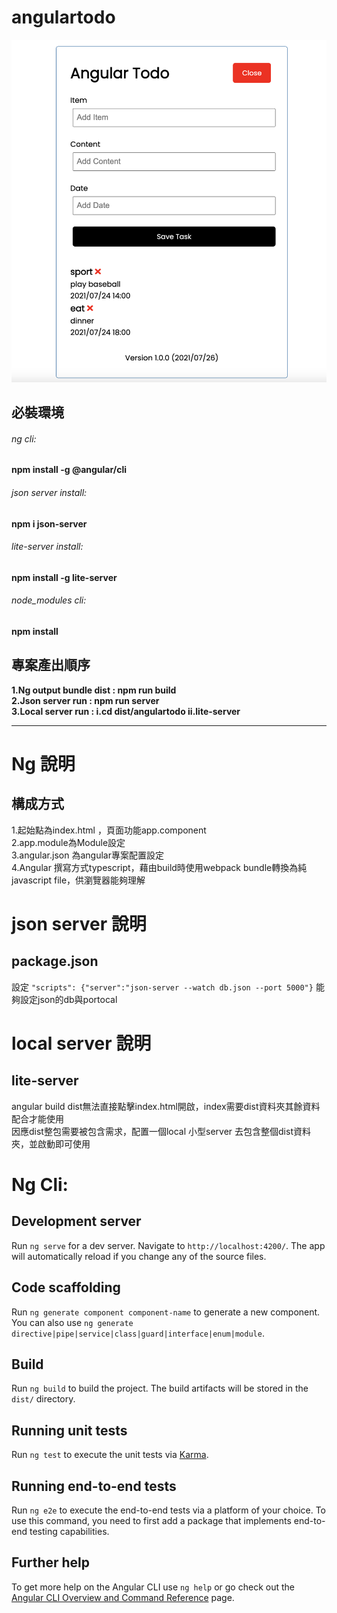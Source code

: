 # angulartodo
![image](https://github.com/zach0627/angulartodo/blob/master/demo.png) 

## 必裝環境
###### ng cli:
  **npm install -g @angular/cli**

###### json server install:
  **npm i json-server**

###### lite-server install:
  **npm install -g lite-server**

######  node_modules cli:
  **npm install**

## 專案產出順序
  **1.Ng output bundle dist : npm run build**   
  **2.Json server run : npm run server**  
  **3.Local server run :  i.cd dist/angulartodo  ii.lite-server**  
  
---

# Ng 說明
## 構成方式

1.起始點為index.html ，頁面功能app.component  
2.app.module為Module設定  
3.angular.json 為angular專案配置設定  
4.Angular 撰寫方式typescript，藉由build時使用webpack bundle轉換為純 javascript file，供瀏覽器能夠理解

# json server 說明
## package.json

設定 `"scripts": {"server":"json-server --watch db.json --port 5000"}` 能夠設定json的db與portocal  

# local server 說明
## lite-server

angular build dist無法直接點擊index.html開啟，index需要dist資料夾其餘資料配合才能使用  
因應dist整包需要被包含需求，配置一個local 小型server 去包含整個dist資料夾，並啟動即可使用  

# Ng Cli:  

## Development server

Run `ng serve` for a dev server. Navigate to `http://localhost:4200/`. The app will automatically reload if you change any of the source files.

## Code scaffolding

Run `ng generate component component-name` to generate a new component. You can also use `ng generate directive|pipe|service|class|guard|interface|enum|module`.

## Build

Run `ng build` to build the project. The build artifacts will be stored in the `dist/` directory.

## Running unit tests

Run `ng test` to execute the unit tests via [Karma](https://karma-runner.github.io).

## Running end-to-end tests

Run `ng e2e` to execute the end-to-end tests via a platform of your choice. To use this command, you need to first add a package that implements end-to-end testing capabilities.

## Further help

To get more help on the Angular CLI use `ng help` or go check out the [Angular CLI Overview and Command Reference](https://angular.io/cli) page.
